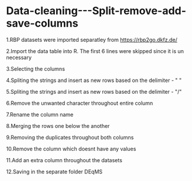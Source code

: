 # Data-cleaning---Split-remove-add-save-columns

1.RBP datasets were imported separatley from https://rbp2go.dkfz.de/

2.Import the data table into R. The first 6 lines were skipped since it is un necessary

3.Selecting the columns

4.Spliting the strings and insert as new rows based on the delimiter - " "

5.Spliting the strings and insert as new rows based on the delimiter - "/"

6.Remove the unwanted character throughout entire column

7.Rename the column name

8.Merging the rows one below the another

9.Removing the duplicates throughout both columns

10.Remove the column which doesnt have any values

11.Add an extra column throughout the datasets

12.Saving in the separate folder DEqMS
